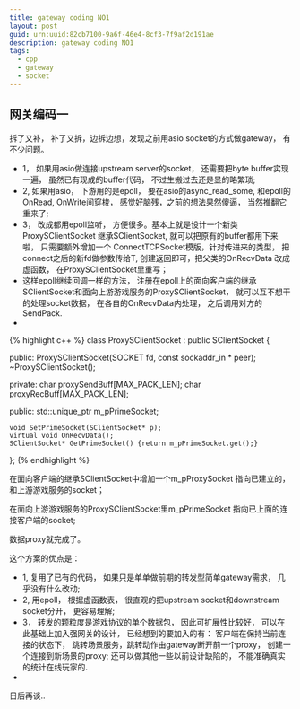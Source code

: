 ```yaml
---
title: gateway coding NO1
layout: post
guid: urn:uuid:82cb7100-9a6f-46e4-8cf3-7f9af2d191ae
description: gateway coding NO1
tags:
  - cpp
  - gateway
  - socket
---
```


## 网关编码一

拆了又补， 补了又拆，边拆边想，发现之前用asio socket的方式做gateway， 有不少问题。  
*   1， 如果用asio做连接upstream server的socket， 还需要把byte buffer实现一遍， 虽然已有现成的buffer代码， 不过生搬过去还是显的略繁琐;
* 2,  如果用asio， 下游用的是epoll， 要在asio的async_read_some, 和epoll的 OnRead, OnWrite间穿梭， 感觉好脑残，之前的想法果然傻逼， 当然推翻它重来了;
*   3， 改成都用epoll监听， 方便很多。基本上就是设计一个新类 ProxySClientSocket 继承SClientSocket, 就可以把原有的buffer都用下来啦， 只需要额外增加一个 ConnectTCPSocket模版，针对传进来的类型， 把connect之后的新fd做参数传给T, 创建返回即可，把父类的OnRecvData 改成虚函数， 在ProxySClientSocket里重写；  
*    这样epoll继续回调一样的方法， 注册在epoll上的面向客户端的继承SClientSocket和面向上游游戏服务的ProxySClientSocket， 就可以互不想干的处理socket数据， 在各自的OnRecvData内处理， 之后调用对方的SendPack.  
*  
{% highlight c++ %}
class ProxySClientSocket : public SClientSocket
{

public:
    ProxySClientSocket(SOCKET fd, const sockaddr_in * peer);
    ~ProxySClientSocket();

private:
    char proxySendBuff[MAX_PACK_LEN];
    char proxyRecBuff[MAX_PACK_LEN];

public:
    std::unique_ptr<SClientSocket> m_pPrimeSocket;

    void SetPrimeSocket(SClientSocket* p);
    virtual void OnRecvData();
    SClientSocket* GetPrimeSocket() {return m_pPrimeSocket.get();}
};
{% endhighlight %}

在面向客户端的继承SClientSocket中增加一个m_pProxySocket 指向已建立的，和上游游戏服务的socket；  

在面向上游游戏服务的ProxySClientSocket里m_pPrimeSocket 指向已上面的连接客户端的socket;

数据proxy就完成了。  

这个方案的优点是：  
*   1, 复用了已有的代码， 如果只是单单做前期的转发型简单gateway需求， 几乎没有什么改动;
*   2,  用epoll， 根据虚函数表， 很直观的把upstream socket和downstream socket分开， 更容易理解;
*   3， 转发的颗粒度是游戏协议的单个数据包， 因此可扩展性比较好， 可以在此基础上加入强网关的设计， 已经想到的要加入的有： 客户端在保持当前连接的状态下， 跳转场景服务，跳转动作由gateway断开前一个proxy， 创建一个连接到新场景的proxy;  还可以做其他一些以前设计缺陷的， 不能准确真实的统计在线玩家的.   
* 
日后再谈..
